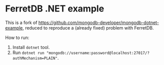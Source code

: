 # FerretDB .NET example

This is a fork of https://github.com/mongodb-developer/mongodb-dotnet-example,
reduced to reproduce a (already fixed) problem with FerretDB.

How to run:

1. Install `dotnet` tool.
2. Run `dotnet run "mongodb://username:password@localhost:27017/?authMechanism=PLAIN"`.
